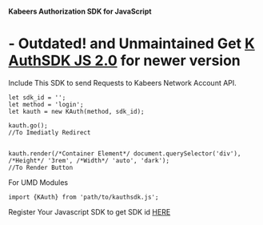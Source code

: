 #### Kabeers Authorization SDK for JavaScript


# - Outdated! and Unmaintained Get [K AuthSDK JS 2.0](https://github.com/kauthsdk2.js) for newer version

Include This SDK to send Requests to Kabeers Network Account API.
```
let sdk_id = '';
let method = 'login';
let kauth = new KAuth(method, sdk_id);

kauth.go();
//To Imediatly Redirect


kauth.render(/*Container Element*/ document.querySelector('div'), /*Height*/ '3rem', /*Width*/ 'auto', 'dark');
//To Render Button
```

For UMD Modules
```
import {KAuth} from 'path/to/kauthsdk.js';
```
Register Your Javascript SDK to get SDK id [HERE](http://auth.kabeersnetwork.rf.gd/js-sdk/)
